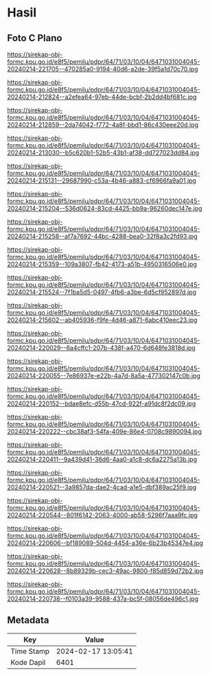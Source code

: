 # Hasil

## Foto C Plano

https://sirekap-obj-formc.kpu.go.id/e8f5/pemilu/pdpr/64/71/03/10/04/6471031004045-20240214-221705--470285a0-9194-40d6-a2de-39f5a1d70c70.jpg

https://sirekap-obj-formc.kpu.go.id/e8f5/pemilu/pdpr/64/71/03/10/04/6471031004045-20240214-212824--a2efea64-97eb-44de-bcbf-2b2dd4bf681c.jpg

https://sirekap-obj-formc.kpu.go.id/e8f5/pemilu/pdpr/64/71/03/10/04/6471031004045-20240214-212859--2da74042-f772-4a8f-bbd1-86c430eee20d.jpg

https://sirekap-obj-formc.kpu.go.id/e8f5/pemilu/pdpr/64/71/03/10/04/6471031004045-20240214-213030--b5c620b1-52b5-43b1-af38-dd727023dd84.jpg

https://sirekap-obj-formc.kpu.go.id/e8f5/pemilu/pdpr/64/71/03/10/04/6471031004045-20240214-215131--29687990-c53a-4b46-a883-cf6966fa9a01.jpg

https://sirekap-obj-formc.kpu.go.id/e8f5/pemilu/pdpr/64/71/03/10/04/6471031004045-20240214-215204--536d0624-83cd-4425-bb9a-96260dec147e.jpg

https://sirekap-obj-formc.kpu.go.id/e8f5/pemilu/pdpr/64/71/03/10/04/6471031004045-20240214-215258--af7a7692-44bc-4288-bea0-32f8a3c2fd93.jpg

https://sirekap-obj-formc.kpu.go.id/e8f5/pemilu/pdpr/64/71/03/10/04/6471031004045-20240214-215359--109a3807-fb42-4173-a51b-4950316506e0.jpg

https://sirekap-obj-formc.kpu.go.id/e8f5/pemilu/pdpr/64/71/03/10/04/6471031004045-20240214-215524--7f1ba5d5-0497-4fb6-a3be-6d5cf952897d.jpg

https://sirekap-obj-formc.kpu.go.id/e8f5/pemilu/pdpr/64/71/03/10/04/6471031004045-20240214-215602--ab405936-f9fe-4d46-a871-6abc410eec23.jpg

https://sirekap-obj-formc.kpu.go.id/e8f5/pemilu/pdpr/64/71/03/10/04/6471031004045-20240214-220029--6a4cffc1-207b-438f-a470-6d648fe3818d.jpg

https://sirekap-obj-formc.kpu.go.id/e8f5/pemilu/pdpr/64/71/03/10/04/6471031004045-20240214-220055--7e86937e-e22b-4a7d-8a5a-477302147c0b.jpg

https://sirekap-obj-formc.kpu.go.id/e8f5/pemilu/pdpr/64/71/03/10/04/6471031004045-20240214-220152--bdae8efc-d55b-47cd-922f-a91dc8f2dc09.jpg

https://sirekap-obj-formc.kpu.go.id/e8f5/pemilu/pdpr/64/71/03/10/04/6471031004045-20240214-220222--cbc38af3-54fa-409e-86e4-0708c9890094.jpg

https://sirekap-obj-formc.kpu.go.id/e8f5/pemilu/pdpr/64/71/03/10/04/6471031004045-20240214-220411--9a439d41-36d6-4aa0-a1c8-dc6a2275a13b.jpg

https://sirekap-obj-formc.kpu.go.id/e8f5/pemilu/pdpr/64/71/03/10/04/6471031004045-20240214-220521--3a9857da-dae2-4cad-a1e5-dbf389ac25f9.jpg

https://sirekap-obj-formc.kpu.go.id/e8f5/pemilu/pdpr/64/71/03/10/04/6471031004045-20240214-220544--801f6142-2063-4000-ab58-5296f7aaa9fc.jpg

https://sirekap-obj-formc.kpu.go.id/e8f5/pemilu/pdpr/64/71/03/10/04/6471031004045-20240214-220606--bf189089-504d-4454-a36e-6b23b45347e4.jpg

https://sirekap-obj-formc.kpu.go.id/e8f5/pemilu/pdpr/64/71/03/10/04/6471031004045-20240214-220628--8b89329b-cec3-49ac-9800-f85d859d72b2.jpg

https://sirekap-obj-formc.kpu.go.id/e8f5/pemilu/pdpr/64/71/03/10/04/6471031004045-20240214-220738--f0103a39-9588-437a-bc5f-08056de496c1.jpg


## Metadata

| Key        | Value               |
| ---------- | ------------------- |
| Time Stamp | 2024-02-17 13:05:41 |
| Kode Dapil | 6401                |



